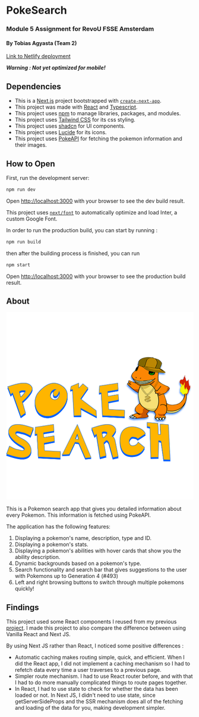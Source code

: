 # PokeSearch

### Module 5 Assignment for RevoU FSSE Amsterdam

#### By Tobias Agyasta (Team 2)

[Link to Netlify deployment](https://tobys-pokesearch.netlify.app/)

***Warning : Not yet optimized for mobile!***

## Dependencies

- This is a [Next.js](https://nextjs.org/) project bootstrapped with [`create-next-app`](https://github.com/vercel/next.js/tree/canary/packages/create-next-app).
- This project was made with [React](https://react.dev/) and [Typescript](https://www.typescriptlang.org/).
- This project uses [npm](https://www.npmjs.com/) to manage libraries, packages, and modules.
- This project uses [Tailwind CSS](https://github.com/tailwindlabs/tailwindcss) for its css styling.
- This project uses [shadcn](https://ui.shadcn.com/) for UI components.
- This project uses [Lucide](https://lucide.dev/) for its icons.
- This project uses [PokeAPI](https://pokeapi.co/) for fetching the pokemon information and their images.

## How to Open

First, run the development server:

```bash
npm run dev
```

Open [http://localhost:3000](http://localhost:3000) with your browser to see the dev build result.

This project uses [`next/font`](https://nextjs.org/docs/basic-features/font-optimization) to automatically optimize and load Inter, a custom Google Font.

In order to run the production build, you can start by running :

```bash
npm run build
```

then after the building process is finished, you can run

```bash
npm start
```

Open [http://localhost:3000](http://localhost:3000) with your browser to see the production build result.

## About

![App Screenshot](public//PokesearchLogo.svg)

This is a Pokemon search app that gives you detailed information about every Pokemon. This information is fetched using PokeAPI.

The application has the following features:

1. Displaying a pokemon's name, description, type and ID.
2. Displaying a pokemon's stats.
3. Displaying a pokemon's abilities with hover cards that show you the ability description.
4. Dynamic backgrounds based on a pokemon's type.
5. Search functionality and search bar that gives suggestions to the user with Pokemons up to Generation 4 (#493)
6. Left and right browsing buttons to switch through multiple pokemons quickly!

## Findings

This project used some React components I reused from my previous [project](https://github.com/RevoU-FSSE-4/milestone-2-tobiasagyasta). I made this project to also compare the difference between using Vanilla React and Next JS.

By using Next JS rather than React, I noticed some positive differences :

- Automatic caching makes routing simple, quick, and efficient. When I did the React app, I did not implement a caching mechanism so I had to refetch data every time a user traverses to a previous page.
- Simpler route mechanism. I had to use React router before, and with that I had to do more manually complicated things to route pages together.
- In React, I had to use state to check for whether the data has been loaded or not. In Next JS, I didn't need to use state, since getServerSideProps and the SSR mechanism does all of the fetching and loading of the data for you, making development simpler.
